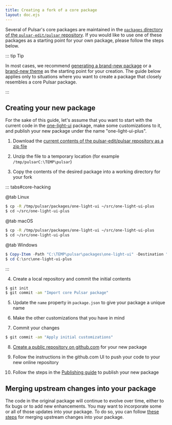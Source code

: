 ```yaml
---
title: Creating a fork of a core package
layout: doc.ejs
---
```


Several of Pulsar's core packages are maintained in the [`packages` directory of the `pulsar-edit/pulsar` repository](https://github.com/pulsar-edit/pulsar/tree/master/packages). If you would like to use one of these packages as a starting point for your own package, please follow the steps below.

::: tip Tip

In most cases, we recommend [generating a brand-new package](#package-generator) or a [brand-new theme](#creating-a-syntax-theme) as the starting point for your creation. The guide below applies only to situations where you want to create a package that closely resembles a core Pulsar package.

:::

## Creating your new package

<!-- Could this be made better with GH CLI? -->

For the sake of this guide, let's assume that you want to start with the current
code in the [one-light-ui](https://github.com/pulsar-edit/pulsar/tree/master/packages/one-light-ui)
package, make some customizations to it, and publish your new package under the
name "one-light-ui-plus".

1. Download the [current contents of the pulsar-edit/pulsar repository as a zip file](https://github.com/pulsar-edit/pulsar/archive/master.zip)

2. Unzip the file to a temporary location (for example <span class="platform-mac platfomr-linux">`/tmp/pulsar`</span><span class="platform-win">`C:\TEMP\pulsar`</span>)

3. Copy the contents of the desired package into a working directory for your
   fork

::: tabs#core-hacking

@tab Linux

```sh
$ cp -R /tmp/pulsar/packages/one-light-ui ~/src/one-light-ui-plus
$ cd ~/src/one-light-ui-plus
```

@tab macOS

```sh
$ cp -R /tmp/pulsar/packages/one-light-ui ~/src/one-light-ui-plus
$ cd ~/src/one-light-ui-plus

```

@tab Windows

```powershell
$ Copy-Item -Path "C:\TEMP\pulsar\packages\one-light-ui" -Destination "C:\src\one-light-ui-plus" -Recurse -Force
$ cd C:\src\one-light-ui-plus
```

:::

4. Create a local repository and commit the initial contents

```sh
$ git init
$ git commit -am "Import core Pulsar package"
```

5. Update the `name` property in `package.json` to give your package a unique
   name

6. Make the other customizations that you have in mind

7. Commit your changes

```sh
$ git commit -am "Apply initial customizations"
```

8. [Create a public repository on github.com](https://help.github.com/articles/create-a-repo/)
   for your new package

9. Follow the instructions in the github.com UI to push your code to your new
   online repository

10. Follow the steps in the [Publishing guide](#publishing) to publish your new
    package

## Merging upstream changes into your package

The code in the original package will continue to evolve over time, either to fix bugs or to add new enhancements. You may want to incorporate some or all of those updates into your package. To do so, you can follow [these steps](../maintaining-a-fork-of-a-core-package) for merging upstream changes into your package.
